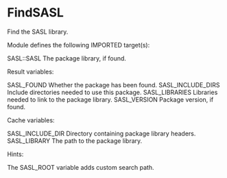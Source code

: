 # FindSASL

Find the SASL library.

Module defines the following IMPORTED target(s):

  SASL::SASL
    The package library, if found.

Result variables:

  SASL_FOUND
    Whether the package has been found.
  SASL_INCLUDE_DIRS
    Include directories needed to use this package.
  SASL_LIBRARIES
    Libraries needed to link to the package library.
  SASL_VERSION
    Package version, if found.

Cache variables:

  SASL_INCLUDE_DIR
    Directory containing package library headers.
  SASL_LIBRARY
    The path to the package library.

Hints:

  The SASL_ROOT variable adds custom search path.
